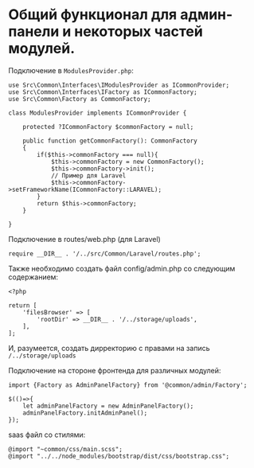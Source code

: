 # Общий функционал для админ-панели и некоторых частей модулей.

Подключение в ```ModulesProvider.php```:
```
use Src\Common\Interfaces\IModulesProvider as ICommonProvider;
use Src\Common\Interfaces\IFactory as ICommonFactory;
use Src\Common\Factory as CommonFactory;

class ModulesProvider implements ICommonProvider {

    protected ?ICommonFactory $commonFactory = null;

    public function getCommonFactory(): CommonFactory
    {
        if($this->commonFactory === null){
            $this->commonFactory = new CommonFactory();
            $this->commonFactory->init();
            // Пример для Laravel
            $this->commonFactory->setFrameworkName(ICommonFactory::LARAVEL);
        }
        return $this->commonFactory;
    }

}
```
Подключение в routes/web.php (для Laravel)
```
require __DIR__ . '/../src/Common/Laravel/routes.php';
```
Также необходимо создать файл config/admin.php со следующим содержанием:
```
<?php

return [
    'filesBrowser' => [
        'rootDir' => __DIR__ . '/../storage/uploads',
    ],
];
```
И, разумеется, создать дирректорию с правами на запись ```/../storage/uploads```

Подключение на стороне фронтенда для различных модулей:
```
import {Factory as AdminPanelFactory} from '@common/admin/Factory';

$(()=>{
    let adminPanelFactory = new AdminPanelFactory();
    adminPanelFactory.initAdminPanel();
});
```
saas файл со стилями:
```
@import "~common/css/main.scss";
@import "../../node_modules/bootstrap/dist/css/bootstrap.css";
```